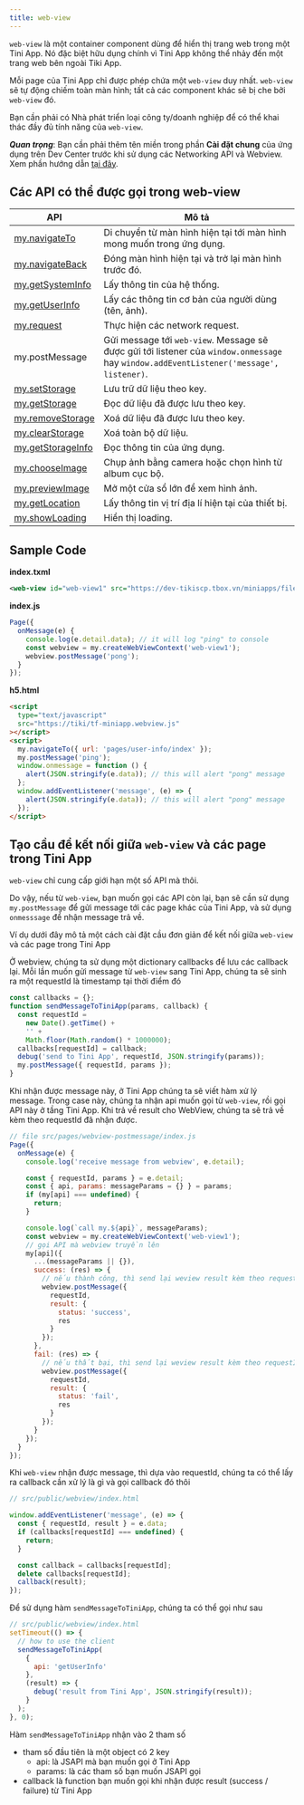 ```yaml
---
title: web-view
---
```


`web-view` là một container component dùng để hiển thị trang web trong một Tini App. Nó đặc biệt hữu dụng chính vì Tini App không thể nhảy đến một trang web bên ngoài Tiki App.

Mỗi page của Tini App chỉ được phép chứa một `web-view` duy nhất. `web-view` sẽ tự động chiếm toàn màn hình; tất cả các component khác sẽ bị che bởi `web-view` đó.

Bạn cần phải có Nhà phát triển loại công ty/doanh nghiệp để có thể khai thác đầy đủ tính năng của `web-view`.

**_Quan trọng_**: Bạn cần phải thêm tên miền trong phần **Cài đặt chung** của ứng dụng trên Dev Center trước khi sử dụng các Networking API và Webview. Xem phần hướng dẫn [tại đây](/docs/backend-api/overview#tên-miền).

## Các API có thể được gọi trong web-view

| API                                                     | Mô tả                                                                                                                                   |
| ------------------------------------------------------- | --------------------------------------------------------------------------------------------------------------------------------------- |
| [my.navigateTo](/docs/api/ui/route/navigate-to)         | Di chuyển từ màn hình hiện tại tới màn hình mong muốn trong ứng dụng.                                                                   |
| [my.navigateBack](/docs/api/ui/route/navigate-back)     | Đóng màn hình hiện tại và trở lại màn hình trước đó.                                                                                    |
| [my.getSystemInfo](/docs/api/device/get-system-info)    | Lấy thông tin của hệ thống.                                                                                                             |
| [my.getUserInfo](/docs/api/open/05-get-user-info)       | Lấy các thông tin cơ bản của người dùng (tên, ảnh).                                                                                     |
| [my.request](/docs/api/network/request)                 | Thực hiện các network request.                                                                                                          |
| my.postMessage                                          | Gửi message tới `web-view`. Message sẽ được gửi tới listener của `window.onmessage` hay `window.addEventListener('message', listener)`. |
| [my.setStorage](/docs/api/storage/set-storage)          | Lưu trữ dữ liệu theo key.                                                                                                               |
| [my.getStorage](/docs/api/storage/get-storage)          | Đọc dữ liệu đã được lưu theo key.                                                                                                       |
| [my.removeStorage](/docs/api/storage/remove-storage)    | Xoá dữ liệu đã được lưu theo key.                                                                                                       |
| [my.clearStorage](/docs/api/storage/clear-storage)      | Xoá toàn bộ dữ liệu.                                                                                                                    |
| [my.getStorageInfo](/docs/api/storage/get-storage-info) | Đọc thông tin của ứng dụng.                                                                                                             |
| [my.chooseImage](/docs/api/media/image/choose-image)    | Chụp ảnh bằng camera hoặc chọn hình từ album cục bộ.                                                                                    |
| [my.previewImage](/docs/api/media/image/preview-image)  | Mở một cửa sổ lớn để xem hình ảnh.                                                                                                      |
| [my.getLocation](/docs/api/geo/location/get-location)   | Lấy thông tin vị trí địa lí hiện tại của thiết bị.                                                                                      |
| [my.showLoading](/docs/api/ui/feedback/show-loading)    | Hiển thị loading.                                                                                                                       |

## Sample Code

**index.txml**

```xml
<web-view id="web-view1" src="https://dev-tikiscp.tbox.vn/miniapps/files/h5.html" onMessage="onMessage" />
```

**index.js**

```js
Page({
  onMessage(e) {
    console.log(e.detail.data); // it will log "ping" to console
    const webview = my.createWebViewContext('web-view1');
    webview.postMessage('pong');
  }
});
```

**h5.html**

```html
<script
  type="text/javascript"
  src="https://tiki/tf-miniapp.webview.js"
></script>
<script>
  my.navigateTo({ url: 'pages/user-info/index' });
  my.postMessage('ping');
  window.onmessage = function () {
    alert(JSON.stringify(e.data)); // this will alert "pong" message
  };
  window.addEventListener('message', (e) => {
    alert(JSON.stringify(e.data)); // this will alert "pong" message
  });
</script>
```

## Tạo cầu để kết nối giữa `web-view` và các page trong Tini App

`web-view` chỉ cung cấp giới hạn một số API mà thôi.

Do vậy, nếu từ `web-view`, bạn muốn gọi các API còn lại, bạn sẽ cần sử dụng `my.postMessage` để gửi message tới các page khác của Tini App, và sử dụng `onmesssage` để nhận message trả về.

Ví dụ dưới đây mô tả một cách cài đặt cầu đơn giản để kết nối giữa `web-view` và các page trong Tini App

Ở webview, chúng ta sử dụng một dictionary callbacks để lưu các callback lại.
Mỗi lần muốn gửi message từ `web-view` sang Tini App, chúng ta sẽ sinh ra một requestId là timestamp tại thời điểm đó

```js
const callbacks = {};
function sendMessageToTiniApp(params, callback) {
  const requestId =
    new Date().getTime() +
    '' +
    Math.floor(Math.random() * 1000000);
  callbacks[requestId] = callback;
  debug('send to Tini App', requestId, JSON.stringify(params));
  my.postMessage({ requestId, params });
}
```

Khi nhận được message này, ở Tini App chúng ta sẽ viết hàm xử lý message.
Trong case này, chúng ta nhận api muốn gọi từ `web-view`, rồi gọi API này ở tầng Tini App.
Khi trả về result cho WebView, chúng ta sẽ trả về kèm theo requestId đã nhận được.

```js
// file src/pages/webview-postmessage/index.js
Page({
  onMessage(e) {
    console.log('receive message from webview', e.detail);

    const { requestId, params } = e.detail;
    const { api, params: messageParams = {} } = params;
    if (my[api] === undefined) {
      return;
    }

    console.log(`call my.${api}`, messageParams);
    const webview = my.createWebViewContext('web-view1');
    // gọi API mà webview truyền lên
    my[api]({
      ...(messageParams || {}),
      success: (res) => {
        // nếu thành công, thì send lại weview result kèm theo requestId
        webview.postMessage({
          requestId,
          result: {
            status: 'success',
            res
          }
        });
      },
      fail: (res) => {
        // nếu thất bại, thì send lại weview result kèm theo requestId
        webview.postMessage({
          requestId,
          result: {
            status: 'fail',
            res
          }
        });
      }
    });
  }
});
```

Khi `web-view` nhận được message, thì dựa vào requestId, chúng ta có thể lấy ra callback cần xử lý là gì
và gọi callback đó thôi

```js
// src/public/webview/index.html

window.addEventListener('message', (e) => {
  const { requestId, result } = e.data;
  if (callbacks[requestId] === undefined) {
    return;
  }

  const callback = callbacks[requestId];
  delete callbacks[requestId];
  callback(result);
});
```

Để sử dụng hàm `sendMessageToTiniApp`, chúng ta có thể gọi như sau

```js
// src/public/webview/index.html
setTimeout(() => {
  // how to use the client
  sendMessageToTiniApp(
    {
      api: 'getUserInfo'
    },
    (result) => {
      debug('result from Tini App', JSON.stringify(result));
    }
  );
}, 0);
```

Hàm `sendMessageToTiniApp` nhận vào 2 tham số

- tham số đầu tiên là một object có 2 key
  - api: là JSAPI mà bạn muốn gọi ở Tini App
  - params: là các tham số bạn muốn JSAPI gọi
- callback là function bạn muốn gọi khi nhận được result (success / failure) từ Tini App

